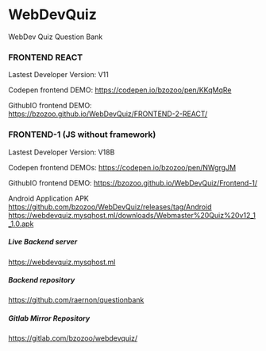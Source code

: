 # WebDevQuiz
WebDev Quiz Question Bank


### FRONTEND REACT
Lastest Developer Version: V11

Codepen frontend DEMO:
https://codepen.io/bzozoo/pen/KKqMqRe

GithubIO frontend DEMO:
https://bzozoo.github.io/WebDevQuiz/FRONTEND-2-REACT/

### FRONTEND-1 (JS without framework)  
Lastest Developer Version: V18B

Codepen frontend DEMOs:
https://codepen.io/bzozoo/pen/NWgrgJM

GithubIO frontend DEMO:
https://bzozoo.github.io/WebDevQuiz/Frontend-1/

Android Application APK
https://github.com/bzozoo/WebDevQuiz/releases/tag/Android
https://webdevquiz.mysqhost.ml/downloads/Webmaster%20Quiz%20v12_1_1.0.apk

##### Live Backend server
https://webdevquiz.mysqhost.ml

##### Backend repository
https://github.com/raernon/questionbank

##### Gitlab Mirror Repository
https://gitlab.com/bzozoo/webdevquiz/
